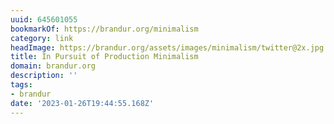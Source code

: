 ```yaml
---
uuid: 645601055
bookmarkOf: https://brandur.org/minimalism
category: link
headImage: https://brandur.org/assets/images/minimalism/twitter@2x.jpg
title: In Pursuit of Production Minimalism
domain: brandur.org
description: ''
tags:
- brandur
date: '2023-01-26T19:44:55.168Z'
---
```



